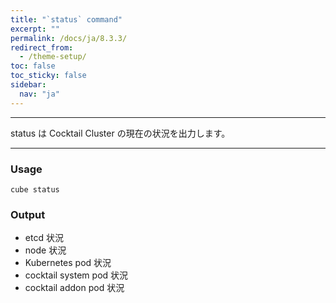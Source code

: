 ```yaml
---
title: "`status` command"
excerpt: ""
permalink: /docs/ja/8.3.3/
redirect_from:
  - /theme-setup/
toc: false
toc_sticky: false
sidebar:
  nav: "ja"
---
```


---
status は Cocktail Cluster の現在の状況を出力します。

---

### Usage

`cube status`

### Output

* etcd 状況
* node 状況
* Kubernetes pod 状況
* cocktail system pod 状況
* cocktail addon pod 状況

